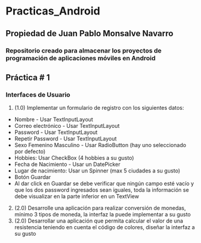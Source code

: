 # Practicas_Android
## Propiedad de Juan Pablo Monsalve Navarro
### Repositorio creado para almacenar los proyectos de programación de aplicaciones móviles en Android

## Práctica # 1
### Interfaces de Usuario
1. (1.0) Implementar un formulario de registro con los siguientes datos:
- Nombre - Usar TextInputLayout
- Correo electrónico - Usar TextInputLayout
- Password - Usar TextInputLayout
- Repetir Password - Usar TextInputLayout
- Sexo Femenino Masculino - Usar RadioButton (hay uno seleccionado por defecto)
- Hobbies: Usar CheckBox (4 hobbies a su gusto)
- Fecha de Nacimiento - Usar un DatePicker
- Lugar de nacimiento: Usar un Spinner (max 5 ciudades a su gusto)
- Botón Guardar
- Al dar click en Guardar se debe verificar que ningún campo esté vacío y que los dos password ingresados sean iguales, toda la información se debe visualizar en la parte inferior en un TextView
2. (2.0) Desarrolle una aplicación para realizar conversión de monedas, mínimo 3 tipos de moneda, la interfaz la puede implementar a su gusto
3. (2.0) Desarrollar una aplicación que permita calcular el valor de una resistencia teniendo en cuenta el código de colores, diseñar la interfaz a su gusto
